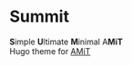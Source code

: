 # Summit
**S**imple **U**ltimate **M**inimal A**MiT**  
Hugo theme for [AMiT](https://amit.jyn.jp/)
